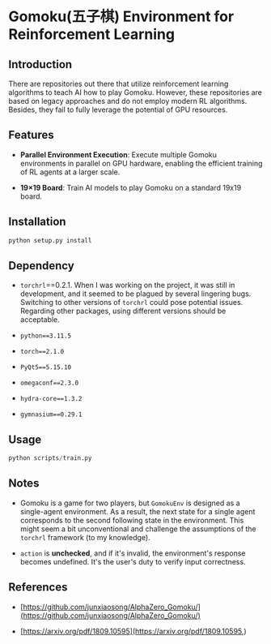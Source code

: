 # Gomoku(五子棋) Environment for Reinforcement Learning

## Introduction

There are repositories out there that utilize reinforcement learning algorithms to teach AI how to play Gomoku. However, these repositories are based on legacy approaches and do not employ modern RL algorithms. Besides, they fail to fully leverage the potential of GPU resources.

## Features

- **Parallel Environment Execution**: Execute multiple Gomoku environments in parallel on GPU hardware, enabling the efficient training of RL agents at a larger scale.

- **19×19 Board**: Train AI models to play Gomoku on a standard 19x19 board.

## Installation

```bash
python setup.py install
```

## Dependency

- `torchrl`==0.2.1. When I was working on the project, it was still in development, and it seemed to be plagued by several lingering bugs. Switching to other versions of `torchrl` could pose potential issues. Regarding other packages, using different versions should be acceptable.

- `python==3.11.5`
- `torch==2.1.0`
- `PyQt5==5.15.10`
- `omegaconf==2.3.0`
- `hydra-core==1.3.2`
- `gymnasium==0.29.1`

## Usage

```python
python scripts/train.py
```

## Notes

- Gomoku is a game for two players, but `GomokuEnv` is designed as a single-agent environment. As a result, the next state for a single agent corresponds to the second following state in the environment. This might seem a bit unconventional and challenge the assumptions of the `torchrl` framework (to my knowledge).

- `action` is **unchecked**, and if it's invalid, the environment's response becomes undefined. It's the user's duty to verify input correctness.

## References

- [https://github.com/junxiaosong/AlphaZero_Gomoku/](https://github.com/junxiaosong/AlphaZero_Gomoku/)

- [https://arxiv.org/pdf/1809.10595](https://arxiv.org/pdf/1809.10595,)
